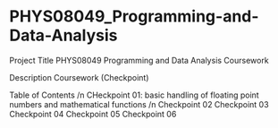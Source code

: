 # PHYS08049_Programming-and-Data-Analysis

Project Title
PHYS08049 Programming and Data Analysis Coursework

Description
Coursework (Checkpoint)

Table of Contents
/n CHeckpoint 01: basic handling of floating point numbers and mathematical functions
/n Checkpoint 02
Checkpoint 03
Checkpoint 04
Checkpoint 05
Checkpoint 06
